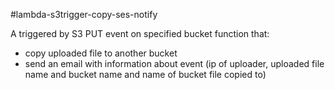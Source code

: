 #lambda-s3trigger-copy-ses-notify

A triggered by S3 PUT event on specified bucket function that:

- copy uploaded file to another bucket
- send an email with information about event (ip of uploader, uploaded file name and bucket name and name of bucket file copied to) 

    
